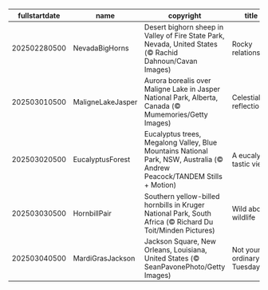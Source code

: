 |fullstartdate|name|copyright|title|image|
|--|--|--|--|--|
202502280500|NevadaBigHorns|Desert bighorn sheep in Valley of Fire State Park, Nevada, United States (© Rachid Dahnoun/Cavan Images)|Rocky relationship|![](/en-CA/2025/03/202502280500NevadaBigHorns.jpg)|
202503010500|MaligneLakeJasper|Aurora borealis over Maligne Lake in Jasper National Park, Alberta, Canada (© Mumemories/Getty Images)|Celestial reflections|![](/en-CA/2025/03/202503010500MaligneLakeJasper.jpg)|
202503020500|EucalyptusForest|Eucalyptus trees, Megalong Valley, Blue Mountains National Park, NSW, Australia (© Andrew Peacock/TANDEM Stills + Motion)|A eucalyp-tastic view|![](/en-CA/2025/03/202503020500EucalyptusForest.jpg)|
202503030500|HornbillPair|Southern yellow-billed hornbills in Kruger National Park, South Africa (© Richard Du Toit/Minden Pictures)|Wild about wildlife|![](/en-CA/2025/03/202503030500HornbillPair.jpg)|
202503040500|MardiGrasJackson|Jackson Square, New Orleans, Louisiana, United States (© SeanPavonePhoto/Getty Images)|Not your ordinary Tuesday|![](/en-CA/2025/03/202503040500MardiGrasJackson.jpg)|
